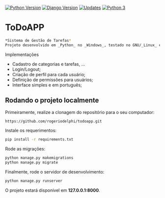 [![Python Version](https://img.shields.io/badge/python-3.7.5-brightgreen.svg)](https://python.org)
[![Django Version](https://img.shields.io/badge/django-2.2.10-brightgreen.svg)](https://djangoproject.com)
[![Updates](https://pyup.io/repos/github/rogeriodelphi/todoapp/shield.svg)](https://pyup.io/repos/github/rogeriodelphi/todoapp/)
[![Python 3](https://pyup.io/repos/github/rogeriodelphi/todoapp/python-3-shield.svg)](https://pyup.io/repos/github/rogeriodelphi/todoapp/)

# ToDoAPP
```bash
*Sistema de Gestão de Tarefas*  
Projeto desenvolvido em _Python_ no _Windows_, testado no GNU/_Linux_ e _Windows_.  
```
Implementações
* Cadastro de categorias e tarefas, ...
* Login/Logout;
* Criação de perfil para cada usuário;
* Definição de permissões para usuários;
* Interface simples e em português;


## Rodando o projeto localmente

Primeiramente, realize a clonagem do repositório para o seu computador:

```bash
https://github.com/rogeriodelphi/todoapp.git
```

Instale os requerimentos:

```bash
pip install -r requirements.txt
```

Rode as migrações:

```bash
python manage.py makemigrations
python manage.py migrate
```

Finalmente, rode o servidor de desenvolvimento:

```bash
python manage.py runserver
```

O projeto estará disponível em **127.0.0.1:8000**.